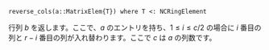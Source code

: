 ```
reverse_cols(a::MatrixElem{T}) where T <: NCRingElement
```

行列 $b$ を返します。ここで、$a$ のエントリを持ち、$1 \leq i \leq c/2$ の場合に $i$ 番目の列と $r - i$ 番目の列が入れ替わります。ここで $c$ は $a$ の列数です。
